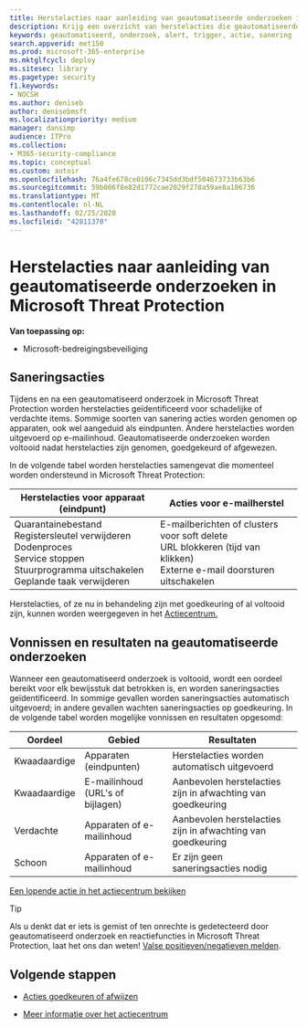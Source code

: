 ```yaml
---
title: Herstelacties naar aanleiding van geautomatiseerde onderzoeken in Microsoft Threat Protection
description: Krijg een overzicht van herstelacties die geautomatiseerde onderzoeken volgen in Microsoft Threat Protection
keywords: geautomatiseerd, onderzoek, alert, trigger, actie, sanering
search.appverid: met150
ms.prod: microsoft-365-enterprise
ms.mktglfcycl: deploy
ms.sitesec: library
ms.pagetype: security
f1.keywords:
- NOCSH
ms.author: deniseb
author: denisebmsft
ms.localizationpriority: medium
manager: dansimp
audience: ITPro
ms.collection:
- M365-security-compliance
ms.topic: conceptual
ms.custom: autoir
ms.openlocfilehash: 76a4fe678ce0106c7345dd3bdf504673733b63b6
ms.sourcegitcommit: 59b006f8e82d1772cae2029f278a59ae8a106736
ms.translationtype: MT
ms.contentlocale: nl-NL
ms.lasthandoff: 02/25/2020
ms.locfileid: "42811370"
---
```

# <a name="remediation-actions-following-automated-investigations-in-microsoft-threat-protection"></a>Herstelacties naar aanleiding van geautomatiseerde onderzoeken in Microsoft Threat Protection

**Van toepassing op:**
- Microsoft-bedreigingsbeveiliging


## <a name="remediation-actions"></a>Saneringsacties

Tijdens en na een geautomatiseerd onderzoek in Microsoft Threat Protection worden herstelacties geïdentificeerd voor schadelijke of verdachte items. Sommige soorten van sanering acties worden genomen op apparaten, ook wel aangeduid als eindpunten. Andere herstelacties worden uitgevoerd op e-mailinhoud. Geautomatiseerde onderzoeken worden voltooid nadat herstelacties zijn genomen, goedgekeurd of afgewezen.

In de volgende tabel worden herstelacties samengevat die momenteel worden ondersteund in Microsoft Threat Protection: 

|Herstelacties voor apparaat (eindpunt)  |Acties voor e-mailherstel  |
|---------|---------|
|Quarantainebestand<br/>Registersleutel verwijderen<br/>Dodenproces <br/>Service stoppen <br/>Stuurprogramma uitschakelen <br/>Geplande taak verwijderen      |E-mailberichten of clusters voor soft delete<br/>URL blokkeren (tijd van klikken)<br/>Externe e-mail doorsturen uitschakelen          |

Herstelacties, of ze nu in behandeling zijn met goedkeuring of al voltooid zijn, kunnen worden weergegeven in het [Actiecentrum.](https://docs.microsoft.com/microsoft-365/security/mtp/mtp-action-center)

## <a name="verdicts-and-outcomes-following-automated-investigations"></a>Vonnissen en resultaten na geautomatiseerde onderzoeken

Wanneer een geautomatiseerd onderzoek is voltooid, wordt een oordeel bereikt voor elk bewijsstuk dat betrokken is, en worden saneringsacties geïdentificeerd. In sommige gevallen worden saneringsacties automatisch uitgevoerd; in andere gevallen wachten saneringsacties op goedkeuring. In de volgende tabel worden mogelijke vonnissen en resultaten opgesomd:

|Oordeel    |Gebied   |Resultaten|
|------|------|------|
|Kwaadaardige  |Apparaten (eindpunten)    |Herstelacties worden automatisch uitgevoerd|
|Kwaadaardige  |E-mailinhoud (URL's of bijlagen) | Aanbevolen herstelacties zijn in afwachting van goedkeuring|
|Verdachte |Apparaten of e-mailinhoud |Aanbevolen herstelacties zijn in afwachting van goedkeuring|
|Schoon  |Apparaten of e-mailinhoud   |Er zijn geen saneringsacties nodig|

[Een lopende actie in het actiecentrum bekijken](mtp-autoir-actions.md#review-a-pending-action-in-the-action-center)

> [!TIP]
> Als u denkt dat er iets is gemist of ten onrechte is gedetecteerd door geautomatiseerd onderzoek en reactiefuncties in Microsoft Threat Protection, laat het ons dan weten! [Valse positieven/negatieven melden](mtp-autoir-report-false-positives-negatives.md).

## <a name="next-steps"></a>Volgende stappen

- [Acties goedkeuren of afwijzen](https://docs.microsoft.com/microsoft-365/security/mtp/mtp-autoir-actions)

- [Meer informatie over het actiecentrum](https://docs.microsoft.com/microsoft-365/security/mtp/mtp-action-center)
